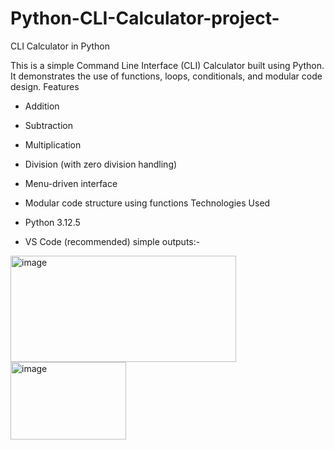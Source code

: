 # Python-CLI-Calculator-project-
CLI Calculator in Python

This is a simple Command Line Interface (CLI) Calculator built using Python.  
It demonstrates the use of functions, loops, conditionals, and modular code design.
Features

- Addition
- Subtraction
- Multiplication
- Division (with zero division handling)
- Menu-driven interface
- Modular code structure using functions
Technologies Used

- Python 3.12.5
- VS Code (recommended)
simple outputs:-
<img width="361" height="170" alt="image" src="https://github.com/user-attachments/assets/732db61f-8679-4ff4-b48c-5719d62b71fe" />
<img width="185" height="124" alt="image" src="https://github.com/user-attachments/assets/d4a07902-3553-4351-a43e-0e43ee9bce12" />


